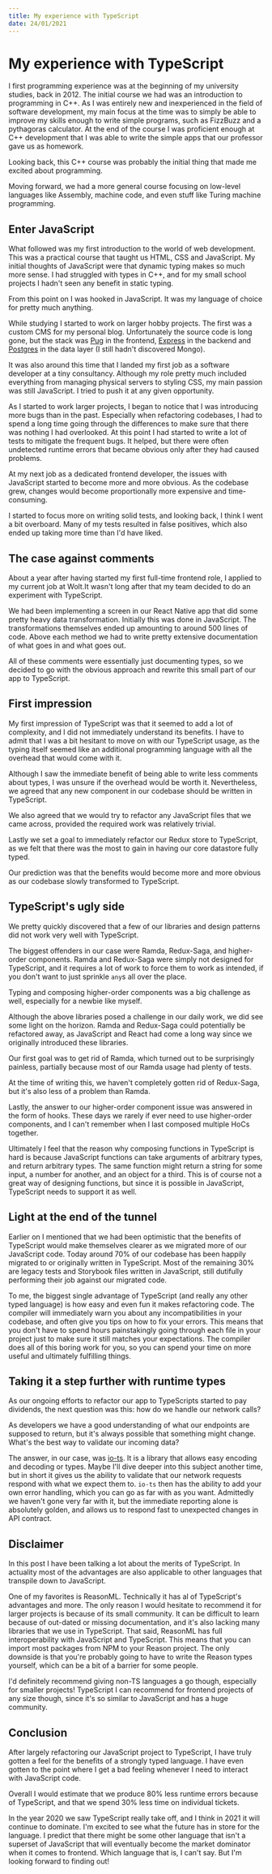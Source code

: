 ```yaml
---
title: My experience with TypeScript
date: 24/01/2021
---
```

# My experience with TypeScript

I first programming experience was at the beginning of my university studies, back in 2012. The initial course we had was an introduction to programming in C++. As I was entirely new and inexperienced in the field of software development, my main focus at the time was to simply be able to improve my skills enough to write simple programs, such as FizzBuzz and a pythagoras calculator. At the end of the course I was proficient enough at C++ development that I was able to write the simple apps that our professor gave us as homework.

Looking back, this C++ course was probably the initial thing that made me excited about programming.

Moving forward, we had a more general course focusing on low-level languages like Assembly, machine code, and even stuff like Turing machine programming.

## Enter JavaScript

What followed was my first introduction to the world of web development. This was a practical course that taught us HTML, CSS and JavaScript. My initial thoughts of JavaScript were that dynamic typing makes so much more sense. I had struggled with types in C++, and for my small school projects I hadn't seen any benefit in static typing.

From this point on I was hooked in JavaScript. It was my language of choice for pretty much anything.

While studying I started to work on larger hobby projects. The first was a custom CMS for my personal blog. Unfortunately the source code is long gone, but the stack was [Pug](https://pugjs.org/) in the frontend, [Express](https://expressjs.com/) in the backend and [Postgres](https://www.postgresql.org/) in the data layer (I still hadn't discovered Mongo). 

It was also around this time that I landed my first job as a software developer at a tiny consultancy. Although my role pretty much included everything from managing physical servers to styling CSS, my main passion was still JavaScript. I tried to push it at any given opportunity.

As I started to work larger projects, I began to notice that I was introducing more bugs than in the past. Especially when refactoring codebases, I had to spend a long time going through the differences to make sure that there was nothing I had overlooked. At this point I had started to write a lot of tests to mitigate the frequent bugs. It helped, but there were often undetected runtime errors that became obvious only after they had caused problems.

At my next job as a dedicated frontend developer, the issues with JavaScript started to become more and more obvious. As the codebase grew, changes would become proportionally more expensive and time-consuming.

I started to focus more on writing solid tests, and looking back, I think I went a bit overboard. Many of my tests resulted in false positives, which also ended up taking more time than I'd have liked. 

## The case against comments

About a year after having started my first full-time frontend role, I applied to my current job at Wolt.It wasn't long after that my team decided to do an experiment with TypeScript.

We had been implementing a screen in our React Native app that did some pretty heavy data transformation. Initially this was done in JavaScript. The transformations themselves ended up amounting to around 500 lines of code. Above each method we had to write pretty extensive documentation of what goes in and what goes out.

All of these comments were essentially just documenting types, so we decided to go with the obvious approach and rewrite this small part of our app to TypeScript. 

## First impression

My first impression of TypeScript was that it seemed to add a lot of complexity, and I did not immediately understand its benefits. I have to admit that I was a bit hesitant to move on with our TypeScript usage, as the typing itself seemed like an additional programming language with all the overhead that would come with it.

Although I saw the immediate benefit of being able to write less comments about types, I was unsure if the overhead would be worth it. Nevertheless, we agreed that any new component in our codebase should be written in TypeScript.

We also agreed that we would try to refactor any JavaScript files that we came across, provided the required work was relatively trivial.

Lastly we set a goal to immediately refactor our Redux store to TypeScript, as we felt that there was the most to gain in having our core datastore fully typed. 


Our prediction was that the benefits would become more and more obvious as our codebase slowly transformed to TypeScript.

## TypeScript's ugly side

We pretty quickly discovered that a few of our libraries and design patterns did not work very well with TypeScript.

The biggest offenders in our case were Ramda, Redux-Saga, and higher-order components. Ramda and Redux-Saga were simply not designed for TypeScript, and it requires a lot of work to force them to work as intended, if you don't want to just sprinkle `any`s all over the place.

Typing and composing higher-order components was a big challenge as well, especially for a newbie like myself. 

Although the above libraries posed a challenge in our daily work, we did see some light on the horizon. Ramda and Redux-Saga could potentially be refactored away, as JavaScript and React had come a long way since we originally introduced these libraries.

Our first goal was to get rid of Ramda, which turned out to be surprisingly painless, partially because most of our Ramda usage had plenty of tests. 


At the time of writing this, we haven't completely gotten rid of Redux-Saga, but it's also less of a problem than Ramda. 

Lastly, the answer to our higher-order component issue was answered in the form of hooks. These days we rarely if ever need to use higher-order components, and I can't remember when I last composed multiple HoCs together. 

Ultimately I feel that the reason why composing functions in TypeScript is hard is because JavaScript functions can take arguments of arbitrary types, and return arbitrary types. The same function might return a string for some input, a number for another, and an object for a third. This is of course not a great way of designing functions, but since it is possible in JavaScript, TypeScript needs to support it as well. 

## Light at the end of the tunnel

Earlier on I mentioned that we had been optimistic that the benefits of TypeScript would make themselves clearer as we migrated more of our JavaScript code. Today around 70% of our codebase has been happily migrated to or originally written in TypeScript. Most of the remaining 30% are legacy tests and Storybook files written in JavaScript, still dutifully performing their job against our migrated code. 

To me, the biggest single advantage of TypeScript (and really any other typed language) is how easy and even fun it makes refactoring code. The compiler will immediately warn you about any incompatibilities in your codebase, and often give you tips on how to fix your errors. This means that you don't have to spend hours painstakingly going through each file in your project just to make sure it still matches your expectations. The compiler does all of this boring work for you, so you can spend your time on more useful and ultimately fulfilling things.

## Taking it a step further with runtime types

As our ongoing efforts to refactor our app to TypeScripts started to pay dividends, the next question was this: how do we handle our network calls?

As developers we have a good understanding of what our endpoints are supposed to return, but it's always possible that something might change. What's the best way to validate our incoming data?

The answer, in our case, was [io-ts](https://github.com/gcanti/io-ts). It is a library that allows easy encoding and decoding or types. Maybe I'll dive deeper into this subject another time, but in short it gives us the ability to validate that our network requests respond with what we expect them to. `io-ts` then has the ability to add your own error handling, which you can go as far with as you want. Admittedly we haven't gone very far with it, but the immediate reporting alone is absolutely golden, and allows us to respond fast to unexpected changes in API contract.

## Disclaimer

In this post I have been talking a lot about the merits of TypeScript. In actuality most of the advantages are also applicable to other languages that transpile down to JavaScript.

One of my favorites is ReasonML. Technically it has al of TypeScript's advantages and more. The only reason I would hesitate to recommend it for larger projects is because of its small community. It can be difficult to learn because of out-dated or missing documentation, and it's also lacking many libraries that we use in TypeScript. That said, ReasonML has full interoperability with JavaScript and TypeScript. This means that you can import most packages from NPM to your Reason project. The only downside is that you're probably going to have to write the Reason types yourself, which can be a bit of a barrier for some people.

I'd definitely recommend giving non-TS languages a go though, especially for smaller projects! TypeScript I can recommend for frontend projects of any size though, since it's so similar to JavaScript and has a huge community.

## Conclusion

After largely refactoring our JavaScript project to TypeScript, I have truly gotten a feel for the benefits of a strongly typed language. I have even gotten to the point where I get a bad feeling whenever I need to interact with JavaScript code.

Overall I would estimate that we produce 80% less runtime errors because of TypeScript, and that we spend 30% less time on individual tickets.

In the year 2020 we saw TypeScript really take off, and I think in 2021 it will continue to dominate. I'm excited to see what the future has in store for the language. I predict that there might be some other language that isn't a superset of JavaScript that will eventually become the market dominator when it comes to frontend. Which language that is, I can't say. But I'm looking forward to finding out!
